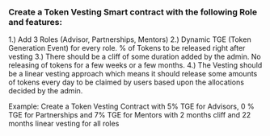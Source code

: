 ### Create a Token Vesting Smart contract with the following Role and features:

1.) Add 3 Roles (Advisor, Partnerships, Mentors)
2.) Dynamic TGE (Token Generation Event) for every role. % of Tokens to be released right after vesting
3.) There should be a cliff of some duration added by the admin. No releasing of tokens for a few weeks or a few months.
4.) The Vesting should be a linear vesting approach which means it should release some amounts of tokens every day to be claimed by users based upon the allocations decided by the admin.

Example:
Create a Token Vesting Contract with 5% TGE for Advisors, 0 % TGE for Partnerships and 7% TGE for Mentors with 2 months cliff and 22 months linear vesting for all roles
